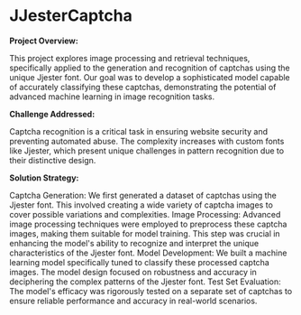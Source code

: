 # JJesterCaptcha

**Project Overview:**


This project explores image processing and retrieval techniques, specifically applied to the generation and recognition of captchas using the unique Jjester font. Our goal was to develop a sophisticated model capable of accurately classifying these captchas, demonstrating the potential of advanced machine learning in image recognition tasks.

**Challenge Addressed:**


Captcha recognition is a critical task in ensuring website security and preventing automated abuse. The complexity increases with custom fonts like Jjester, which present unique challenges in pattern recognition due to their distinctive design.

**Solution Strategy:**


Captcha Generation: We first generated a dataset of captchas using the Jjester font. This involved creating a wide variety of captcha images to cover possible variations and complexities.
Image Processing: Advanced image processing techniques were employed to preprocess these captcha images, making them suitable for model training. This step was crucial in enhancing the model's ability to recognize and interpret the unique characteristics of the Jjester font.
Model Development: We built a machine learning model specifically tuned to classify these processed captcha images. The model design focused on robustness and accuracy in deciphering the complex patterns of the Jjester font.
Test Set Evaluation: The model's efficacy was rigorously tested on a separate set of captchas to ensure reliable performance and accuracy in real-world scenarios.
